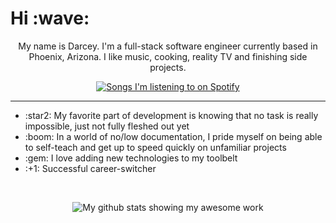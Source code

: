 <h1>Hi :wave:</h1>
<!-- <hr style="border:0.5px solid black" /> -->
<p align="center">My name is Darcey. I'm a full-stack software engineer currently based in Phoenix, Arizona. I like music, cooking, reality TV and finishing side projects.</p>

<p align="center">
    <a href="https://github.com/kittinan/spotify-github-profile">
        <img alt="Songs I'm listening to on Spotify" src="https://spotify-github-profile.vercel.app/api/view?uid=grundy.darcey&cover_image=true&theme=default">
    </a>
</p>
<hr />

<ul>
    <li>:star2: My favorite part of development is knowing that no task is really impossible, just not fully fleshed out yet</li>
    <li>:boom: In a world of no/low documentation, I pride myself on being able to self-teach and get up to speed quickly on unfamiliar projects</li>
    <li>:gem: I love adding new technologies to my toolbelt</li>
    <li>:+1: Successful career-switcher</li>
</ul><br />

<p align="center">    
    <img src="https://github-readme-stats.vercel.app/api?username=grundydarcey&theme=moltack" alt="My github stats showing my awesome work">
</p>
